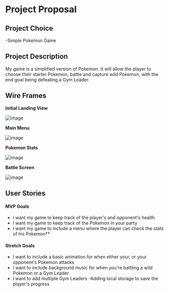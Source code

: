 # Project Proposal

## Project Choice
-Simple Pokemon Game

## Project Description 

My game is a simplified version of Pokemon. It will allow the player to choose their starter Pokemon, battle and capture wild Pokemon, with the end goal being defeating a Gym Leader.

## Wire Frames

**Initial Landing View**

![image](https://i.imgur.com/ImvqPsJ.jpg)

**Main Menu**

![image](https://i.imgur.com/VydduSQ.jpg)

**Pokemon Stats**

![image](https://i.imgur.com/f9D8KLX.jpg)

**Battle Screen**

![image](https://i.imgur.com/JIwJSMb.jpg)

## User Stories

#### MVP Goals
- I want my game to keep track of the player's and opponent's health
- I want my game to keep track of the Pokemon in your party
- I want my game to include a menu where the player can check the stats of his Pokemon\*\*

#### Stretch Goals
- I want to include a basic animation for when either your, or your opponent's Pokemon attacks
- I want to include background music for when you're battling a wild Pokemon or a Gym Leader 
- I want to add multiple Gym Leaders
-Adding local storage to save the player's progress